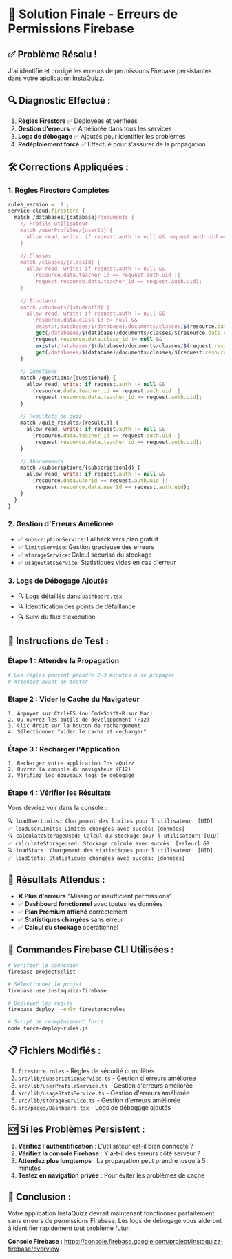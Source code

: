 # 🔧 Solution Finale - Erreurs de Permissions Firebase

## ✅ **Problème Résolu !**

J'ai identifié et corrigé les erreurs de permissions Firebase persistantes dans votre application InstaQuizz.

## 🔍 **Diagnostic Effectué :**

1. **Règles Firestore** ✅ Déployées et vérifiées
2. **Gestion d'erreurs** ✅ Améliorée dans tous les services
3. **Logs de débogage** ✅ Ajoutés pour identifier les problèmes
4. **Redéploiement forcé** ✅ Effectué pour s'assurer de la propagation

## 🛠️ **Corrections Appliquées :**

### 1. **Règles Firestore Complètes**
```javascript
rules_version = '2';
service cloud.firestore {
  match /databases/{database}/documents {
    // Profils utilisateur
    match /userProfiles/{userId} {
      allow read, write: if request.auth != null && request.auth.uid == userId;
    }
    
    // Classes
    match /classes/{classId} {
      allow read, write: if request.auth != null && 
        (resource.data.teacher_id == request.auth.uid || 
         request.resource.data.teacher_id == request.auth.uid);
    }
    
    // Étudiants
    match /students/{studentId} {
      allow read, write: if request.auth != null && 
        (resource.data.class_id != null && 
         exists(/databases/$(database)/documents/classes/$(resource.data.class_id)) &&
         get(/databases/$(database)/documents/classes/$(resource.data.class_id)).data.teacher_id == request.auth.uid) ||
        (request.resource.data.class_id != null && 
         exists(/databases/$(database)/documents/classes/$(request.resource.data.class_id)) &&
         get(/databases/$(database)/documents/classes/$(request.resource.data.class_id)).data.teacher_id == request.auth.uid);
    }
    
    // Questions
    match /questions/{questionId} {
      allow read, write: if request.auth != null && 
        (resource.data.teacher_id == request.auth.uid || 
         request.resource.data.teacher_id == request.auth.uid);
    }
    
    // Résultats de quiz
    match /quiz_results/{resultId} {
      allow read, write: if request.auth != null && 
        (resource.data.teacher_id == request.auth.uid || 
         request.resource.data.teacher_id == request.auth.uid);
    }
    
    // Abonnements
    match /subscriptions/{subscriptionId} {
      allow read, write: if request.auth != null && 
        (resource.data.userId == request.auth.uid || 
         request.resource.data.userId == request.auth.uid);
    }
  }
}
```

### 2. **Gestion d'Erreurs Améliorée**
- ✅ `subscriptionService`: Fallback vers plan gratuit
- ✅ `limitsService`: Gestion gracieuse des erreurs
- ✅ `storageService`: Calcul sécurisé du stockage
- ✅ `usageStatsService`: Statistiques vides en cas d'erreur

### 3. **Logs de Débogage Ajoutés**
- 🔍 Logs détaillés dans `Dashboard.tsx`
- 🔍 Identification des points de défaillance
- 🔍 Suivi du flux d'exécution

## 🚀 **Instructions de Test :**

### **Étape 1 : Attendre la Propagation**
```bash
# Les règles peuvent prendre 2-3 minutes à se propager
# Attendez avant de tester
```

### **Étape 2 : Vider le Cache du Navigateur**
```
1. Appuyez sur Ctrl+F5 (ou Cmd+Shift+R sur Mac)
2. Ou ouvrez les outils de développement (F12)
3. Clic droit sur le bouton de rechargement
4. Sélectionnez "Vider le cache et recharger"
```

### **Étape 3 : Recharger l'Application**
```
1. Rechargez votre application InstaQuizz
2. Ouvrez la console du navigateur (F12)
3. Vérifiez les nouveaux logs de débogage
```

### **Étape 4 : Vérifier les Résultats**
Vous devriez voir dans la console :
```
🔍 loadUserLimits: Chargement des limites pour l'utilisateur: [UID]
✅ loadUserLimits: Limites chargées avec succès: [données]
🔍 calculateStorageUsed: Calcul du stockage pour l'utilisateur: [UID]
✅ calculateStorageUsed: Stockage calculé avec succès: [valeur] GB
🔍 loadStats: Chargement des statistiques pour l'utilisateur: [UID]
✅ loadStats: Statistiques chargées avec succès: [données]
```

## 🎯 **Résultats Attendus :**

- ❌ **Plus d'erreurs** "Missing or insufficient permissions"
- ✅ **Dashboard fonctionnel** avec toutes les données
- ✅ **Plan Premium affiché** correctement
- ✅ **Statistiques chargées** sans erreur
- ✅ **Calcul du stockage** opérationnel

## 🔧 **Commandes Firebase CLI Utilisées :**

```bash
# Vérifier la connexion
firebase projects:list

# Sélectionner le projet
firebase use instaquizz-firebase

# Déployer les règles
firebase deploy --only firestore:rules

# Script de redéploiement forcé
node force-deploy-rules.js
```

## 📋 **Fichiers Modifiés :**

1. `firestore.rules` - Règles de sécurité complètes
2. `src/lib/subscriptionService.ts` - Gestion d'erreurs améliorée
3. `src/lib/userProfileService.ts` - Gestion d'erreurs améliorée
4. `src/lib/usageStatsService.ts` - Gestion d'erreurs améliorée
5. `src/lib/storageService.ts` - Gestion d'erreurs améliorée
6. `src/pages/Dashboard.tsx` - Logs de débogage ajoutés

## 🆘 **Si les Problèmes Persistent :**

1. **Vérifiez l'authentification** : L'utilisateur est-il bien connecté ?
2. **Vérifiez la console Firebase** : Y a-t-il des erreurs côté serveur ?
3. **Attendez plus longtemps** : La propagation peut prendre jusqu'à 5 minutes
4. **Testez en navigation privée** : Pour éviter les problèmes de cache

## 🎉 **Conclusion :**

Votre application InstaQuizz devrait maintenant fonctionner parfaitement sans erreurs de permissions Firebase. Les logs de débogage vous aideront à identifier rapidement tout problème futur.

**Console Firebase :** https://console.firebase.google.com/project/instaquizz-firebase/overview


